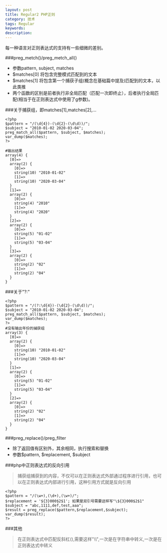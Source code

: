 ```yaml
---
layout: post
title: Regular2 PHP正则
category: 技术
tags: Regular
keywords: 
description: 
---
```

每一种语言对正则表达式的支持有一些细微的差别。

###preg_metch()/preg_metch_all()
- 参数pattern, subject, matches		
- $matches[0] 将包含完整模式匹配到的文本
- $matches[1] 将包含第一个捕获子组(概念在基础篇中提及)匹配到的文本，以此类推
- 两个函数的区别是前者执行非全局匹配（匹配一次即终止），后者执行全局匹配(相当于在正则表达式中使用了g参数)。		

###关于捕获组，即matches[1],matches[2],...
```
<?php
$pattern = "/(\d{4})-(\d{2}-(\d\d))/";
$subject = "2010-01-02 2020-03-04";
preg_match_all($pattern, $subject, $matches);
var_dump($matches);
?>

#输出结果
array(4) {
  [0]=>
  array(2) {
    [0]=>
    string(10) "2010-01-02"
    [1]=>
    string(10) "2020-03-04"
  }
  [1]=>
  array(2) {
    [0]=>
    string(4) "2010"
    [1]=>
    string(4) "2020"
  }
  [2]=>
  array(2) {
    [0]=>
    string(5) "01-02"
    [1]=>
    string(5) "03-04"
  }
  [3]=>
  array(2) {
    [0]=>
    string(2) "02"
    [1]=>
    string(2) "04"
  }
}
```

###关于"?:"
```
<?php
$pattern = "/(?:\d{4})-(\d{2}-(\d\d))/";
$subject = "2010-01-02 2020-03-04";
preg_match_all($pattern, $subject, $matches);
var_dump($matches);
?>
#没有输出年份的捕获组
array(3) {
  [0]=>
  array(2) {
    [0]=>
    string(10) "2010-01-02"
    [1]=>
    string(10) "2020-03-04"
  }
  [1]=>
  array(2) {
    [0]=>
    string(5) "01-02"
    [1]=>
    string(5) "03-04"
  }
  [2]=>
  array(2) {
    [0]=>
    string(2) "02"
    [1]=>
    string(2) "04"
  }
}
```

###preg_replace()/preg_filter
- 除了返回值有区别外，其余相同，执行搜索和替换
- 参数$pattern, $replacement, $subject

###php中正则表达式的反向引用
>捕获组捕获到的内容，不仅可以在正则表达式外部通过程序进行引用，也可以在正则表达式内部进行引用，这种引用方式就是反向引用

```
<?php
$pattern = "/(\w+),(\d+),(\w+)/";
$replacement = '${3}000$2$1'; 如果是双引号需要这样写"\${3}000$2$1"
$subject = "abc,1111,def,test,aaa";
$result = preg_replace($pattern,$replacement,$subject);
var_dump($result);
?>
```

###其他
>在正则表达式中匹配反斜杠(\),需要这样"\\\\",一次是在字符串中转义,一次是在正则表达式中转义
